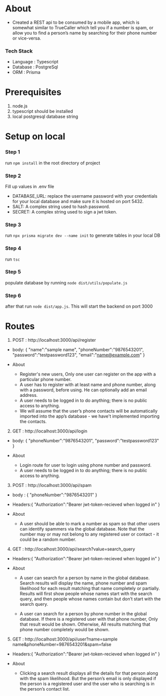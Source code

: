 # About

- Created a REST api to be consumed by a mobile app, which is somewhat similar to TrueCaller
  which tell you if a number is spam, or allow you to find a person’s name by searching for their phone number or vice-versa.

### Tech Stack

- Language : Typescript
- Database : PostgreSql
- ORM : Prisma

# Prerequisites

1. node.js
2. typescript should be installed
3. local postgresql database string

# Setup on local

### Step 1

run `npm install` in the root directory of project

### Step 2

Fill up values in .env file

- DATABASE_URL: replace the username password with your credentials for your local database and make
  sure it is hosted on port 5432.
- SALT: A complex string used to hash password.
- SECRET: A complex string used to sign a jwt token.

### Step 3

run `npx prisma migrate dev --name init` to generate tables in your local DB

### Step 4

run `tsc`

### Step 5

populate database by running `node dist/utils/populate.js`

### Step 6

after that run `node dist/app.js`. This will start the backend on port 3000

# Routes

1. POST : http://localhost:3000/api/register

- body: {
  "name":"sample name",
  "phoneNumber":"9876543201",
  "password":"testpassword123",
  "email":"name@example.com"
  }

- About
  - Register's new users, Only one user can register on the app with a particular phone number.
  - A user has to register with at least name and phone number, along with a password, before
    using. He can optionally add an email address.
  - A user needs to be logged in to do anything; there is no public access to anything.
  - We will assume that the user’s phone contacts will be automatically imported into the app’s
    database - we have't implemented importing the contacts.

2. GET : http://localhost:3000/api/login

- body: {
  "phoneNumber":"9876543201",
  "password":"testpassword123"
  }

- About
  - Login route for user to login using phone number and password.
  - A user needs to be logged in to do anything; there is no public access to anything.

3. POST : http://localhost:3000/api/spam

- body : {
  "phoneNumber":"9876543201"
  }
- Headers:{
  "Authorization":"Bearer jwt-token-recieved when logged in"
  }

- About
  - A user should be able to mark a number as spam so that other users can identify spammers via
    the global database. Note that the number may or may not belong to any registered user or
    contact - it could be a random number.

4. GET : http://localhost:3000/api/search?value=search_query

- Headers:{
  "Authorization":"Bearer jwt-token-recieved when logged in"
  }

- About

  - A user can search for a person by name in the global database. Search results will display the
    name, phone number and spam likelihood for each result matching that name completely or partially.
    Results will first show people whose names start with the search query, and then people
    whose names contain but don’t start with the search query.

  - A user can search for a person by phone number in the global database. If there is a registered
    user with that phone number, Only that result would be shown. Otherwise, All results matching that
    phone number completely would be shown.

5. GET : http://localhost:3000/api/user?name=sample name&phoneNumber=9876543201&spam=false

- Headers:{
  "Authorization":"Bearer jwt-token-recieved when logged in"
  }

- About
  - Clicking a search result displays all the details for that person along with the spam likelihood.
    But the person’s email is only displayed if the person is a registered user and the user who is
    searching is in the person’s contact list.
